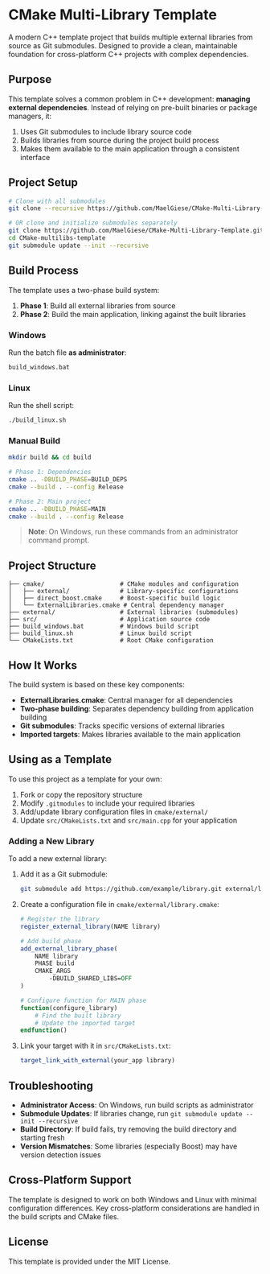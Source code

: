 ﻿# CMake Multi-Library Template

A modern C++ template project that builds multiple external libraries from source as Git submodules. Designed to provide a clean, maintainable foundation for cross-platform C++ projects with complex dependencies.

## Purpose

This template solves a common problem in C++ development: **managing external dependencies**. Instead of relying on pre-built binaries or package managers, it:

1. Uses Git submodules to include library source code
2. Builds libraries from source during the project build process
3. Makes them available to the main application through a consistent interface

## Project Setup

```bash
# Clone with all submodules
git clone --recursive https://github.com/MaelGiese/CMake-Multi-Library-Template.git

# OR clone and initialize submodules separately
git clone https://github.com/MaelGiese/CMake-Multi-Library-Template.git
cd CMake-multilibs-template
git submodule update --init --recursive
```

## Build Process

The template uses a two-phase build system:

1. **Phase 1**: Build all external libraries from source
2. **Phase 2**: Build the main application, linking against the built libraries

### Windows

Run the batch file **as administrator**:

```bash
build_windows.bat
```

### Linux

Run the shell script:

```bash
./build_linux.sh
```

### Manual Build

```bash
mkdir build && cd build

# Phase 1: Dependencies
cmake .. -DBUILD_PHASE=BUILD_DEPS
cmake --build . --config Release

# Phase 2: Main project
cmake .. -DBUILD_PHASE=MAIN
cmake --build . --config Release
```

> **Note**: On Windows, run these commands from an administrator command prompt.

## Project Structure

```
├── cmake/                     # CMake modules and configuration
│   ├── external/              # Library-specific configurations
│   ├── direct_boost.cmake     # Boost-specific build logic
│   └── ExternalLibraries.cmake # Central dependency manager
├── external/                  # External libraries (submodules)
├── src/                       # Application source code
├── build_windows.bat          # Windows build script
├── build_linux.sh             # Linux build script
└── CMakeLists.txt             # Root CMake configuration
```

## How It Works

The build system is based on these key components:

- **ExternalLibraries.cmake**: Central manager for all dependencies
- **Two-phase building**: Separates dependency building from application building
- **Git submodules**: Tracks specific versions of external libraries
- **Imported targets**: Makes libraries available to the main application

## Using as a Template

To use this project as a template for your own:

1. Fork or copy the repository structure
2. Modify `.gitmodules` to include your required libraries
3. Add/update library configuration files in `cmake/external/`
4. Update `src/CMakeLists.txt` and `src/main.cpp` for your application

### Adding a New Library

To add a new external library:

1. Add it as a Git submodule:
   ```bash
   git submodule add https://github.com/example/library.git external/library
   ```

2. Create a configuration file in `cmake/external/library.cmake`:
   ```cmake
   # Register the library
   register_external_library(NAME library)
   
   # Add build phase
   add_external_library_phase(
       NAME library
       PHASE build
       CMAKE_ARGS
           -DBUILD_SHARED_LIBS=OFF
   )
   
   # Configure function for MAIN phase
   function(configure_library)
       # Find the built library
       # Update the imported target
   endfunction()
   ```

3. Link your target with it in `src/CMakeLists.txt`:
   ```cmake
   target_link_with_external(your_app library)
   ```

## Troubleshooting

- **Administrator Access**: On Windows, run build scripts as administrator
- **Submodule Updates**: If libraries change, run `git submodule update --init --recursive`
- **Build Directory**: If build fails, try removing the build directory and starting fresh
- **Version Mismatches**: Some libraries (especially Boost) may have version detection issues

## Cross-Platform Support

The template is designed to work on both Windows and Linux with minimal configuration differences. Key cross-platform considerations are handled in the build scripts and CMake files.

## License

This template is provided under the MIT License.
